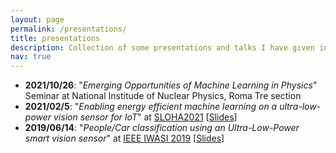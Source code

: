 ```yaml
---
layout: page
permalink: /presentations/
title: presentations
description: Collection of some presentations and talks I have given in the past.
nav: true
---
```


- **2021/10/26**: "*Emerging Opportunities of Machine Learning in Physics*" Seminar at National Institude of Nuclear Physics, Roma Tre section
- **2021/02/5**: "*Enabling energy efficient machine learning on a ultra-low-power vision sensor for IoT*" at [SLOHA2021](https://www12.cs.fau.de/ws/sloha2021/) \[[Slides](../assets/pdf/presentations/SLOHA2021.pdf)\]
- **2019/06/14**: "*People/Car classification using an Ultra-Low-Power smart vision sensor*" at [IEEE IWASI 2019](http://iwasi2019.poliba.it) \[[Slides](../assets/pdf/presentations/IWASI2019.pdf)\]